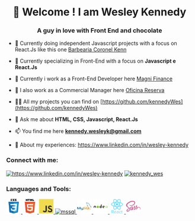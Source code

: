 <h1 align="center">👋 Welcome ! I am Wesley Kennedy</h1>
<h3 align="center">A guy in love with Front End and chocolate</h3>

- 🔭 Currently doing independent Javascript projects with a focus on React.Js like this one [Barbearia Coronel Kenn](https://kennedywes.github.io/CoronelKenn_BarberShop/)

- 🌱 Currently specializing in Front-End with a focus on **Javascript e React.Js**

- 👯 Currently i work as a Front-End Developer here [Magni Finance](https://www.magnifinance.com/)

- 👯 I also work as a Commercial Manager here [Oficina Reserva](https://www.oficinareserva.com.br/)
 
- 👨‍💻 All my projects you can find on [https://github.com/kennedyWes](https://github.com/kennedyWes)

- 💬 Ask me about **HTML, CSS, Javascript, React.Js**

- 📫 You find me here **kennedy.wesleyk@gmail.com**

- 📄 About my experiences: https://www.linkedin.com/in/wesley-kennedy

<h3 align="left">Connect with me:</h3>
<p align="left">
<a href="https://www.linkedin.com/in/wesley-kennedy" target="blank"><img align="center" src="https://raw.githubusercontent.com/rahuldkjain/github-profile-readme-generator/master/src/images/icons/Social/linked-in-alt.svg" alt="https://www.linkedin.com/in/wesley-kennedy" height="30" width="40" /></a>
<a href="https://instagram.com/kennedy_wes" target="blank"><img align="center" src="https://raw.githubusercontent.com/rahuldkjain/github-profile-readme-generator/master/src/images/icons/Social/instagram.svg" alt="kennedy_wes" height="30" width="40" /></a>
</p>

<h3 align="left">Languages and Tools:</h3>
<p align="left"> <a href="https://www.w3schools.com/css/" target="_blank" rel="noreferrer"> <img src="https://raw.githubusercontent.com/devicons/devicon/master/icons/css3/css3-original-wordmark.svg" alt="css3" width="40" height="40"/> </a> <a href="https://www.w3.org/html/" target="_blank" rel="noreferrer"> <img src="https://raw.githubusercontent.com/devicons/devicon/master/icons/html5/html5-original-wordmark.svg" alt="html5" width="40" height="40"/> </a> <a href="https://developer.mozilla.org/en-US/docs/Web/JavaScript" target="_blank" rel="noreferrer"> <img src="https://raw.githubusercontent.com/devicons/devicon/master/icons/javascript/javascript-original.svg" alt="javascript" width="40" height="40"/> </a> <a href="https://www.microsoft.com/en-us/sql-server" target="_blank" rel="noreferrer"> <img src="https://www.svgrepo.com/show/303229/microsoft-sql-server-logo.svg" alt="mssql" width="40" height="40"/> </a> <a href="https://www.mysql.com/" target="_blank" rel="noreferrer"> <img src="https://raw.githubusercontent.com/devicons/devicon/master/icons/mysql/mysql-original-wordmark.svg" alt="mysql" width="40" height="40"/> </a> <a href="https://nodejs.org" target="_blank" rel="noreferrer"> <img src="https://raw.githubusercontent.com/devicons/devicon/master/icons/nodejs/nodejs-original-wordmark.svg" alt="nodejs" width="40" height="40"/> </a> <a href="https://reactjs.org/" target="_blank" rel="noreferrer"> <img src="https://raw.githubusercontent.com/devicons/devicon/master/icons/react/react-original-wordmark.svg" alt="react" width="40" height="40"/> </a> <a href="https://sass-lang.com" target="_blank" rel="noreferrer"> <img src="https://raw.githubusercontent.com/devicons/devicon/master/icons/sass/sass-original.svg" alt="sass" width="40" height="40"/> </a> </p>
